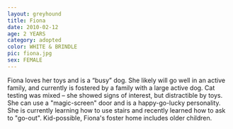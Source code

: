 ```yaml
---
layout: greyhound
title: Fiona
date: 2010-02-12
age: 2 YEARS
category: adopted
color: WHITE & BRINDLE
pic: fiona.jpg
sex: FEMALE
---
```


Fiona loves her toys and is a “busy” dog. She likely will go well in an active family, and currently is fostered by
a family with a large active dog. Cat testing was mixed – she showed signs of interest, but distractible by toys.  She
can use a "magic-screen" door and is a happy-go-lucky personality.  She is currently learning how to use stairs and
recently learned how to ask to "go-out".  Kid-possible, Fiona's foster home includes older children.
